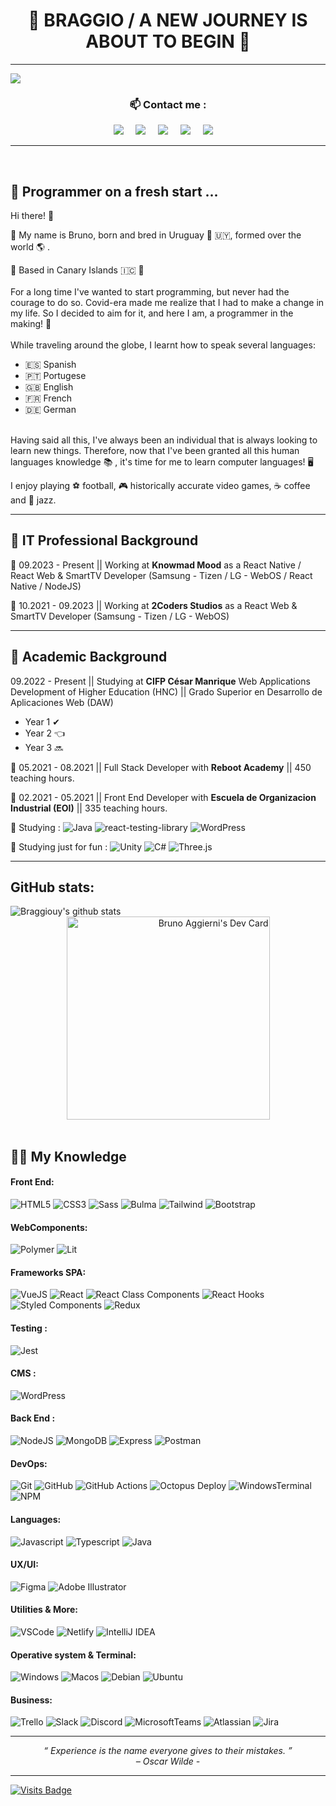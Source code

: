 <h1 align="center"> 🚶 BRAGGIO / A NEW JOURNEY IS ABOUT TO BEGIN 🥇 </h1>


<hr>

![](https://www.codewars.com/users/Braggiouy/badges/micro)


### <p align="center">📫 Contact me :</p>

<p align="center">
  <a target="_blank"href="https://www.linkedin.com/in/bruno-aggierni/"><img src="https://img.shields.io/badge/linkedin-%230077B5.svg?&style=for-the-badge&logo=linkedin&logoColor=white" /></a>&nbsp;&nbsp;&nbsp;&nbsp;
  <a target="_blank"href="https://twitter.com/BruAggierni"><img src="https://img.shields.io/badge/twitter-%231DA1F2.svg?&style=for-the-badge&logo=twitter&logoColor=white" /></a>&nbsp;&nbsp;&nbsp;&nbsp;
  <a href="mailto:bruno.aggierni@gmail.com?subject=Hello%20Bruno,%20I%20contact%20you%20from%20Github"><img src="https://img.shields.io/badge/gmail-%23D14836.svg?&style=for-the-badge&logo=gmail&logoColor=white" /></a>&nbsp;&nbsp;&nbsp;&nbsp;
  <a href="https://www.instagram.com/bru.aggio_/"><img src="https://img.shields.io/badge/-Instagram-E4405F?style=for-the-badge&logo=instagram&logoColor=white" /></a>&nbsp;&nbsp;&nbsp;&nbsp;
  <a href="https://discordapp.com/users/702517624319377499"><img src="https://img.shields.io/badge/-Discord-5865F2?style=for-the-badge&logo=discord&logoColor=white" /></a>&nbsp;&nbsp;&nbsp;&nbsp;
</p>

<hr>


<br>

## 🔰 Programmer on a fresh start ...


Hi there! 🤙 

📢 My name is Bruno, born and bred in Uruguay 🧉 🇺🇾, formed over the world 🌎 . 

📌 Based in Canary Islands 🇮🇨 🌴
<br>
<br>
For a long time I've wanted to start programming, but never had the courage to do so. Covid-era made me realize that I had to make a change in my life. So I decided to aim for it, and here I am, a programmer in the making! 👊
<br>
<br>
While traveling around the globe, I learnt how to speak several languages:

- 🇪🇸 Spanish
- 🇵🇹 Portugese
- 🇬🇧 English
- 🇫🇷 French
- 🇩🇪 German

<br>
Having said all this, I've always been an individual that is always looking to learn new things. Therefore, now that I've been granted all this human languages knowledge 📚 , it's time for me to learn computer languages! 🖥️ 

I enjoy playing ⚽ football, 🎮 historically accurate video games, ☕ coffee and 🎷 jazz. 

<hr>

## 🏢 IT Professional Background

🏢 09.2023 - Present || Working at **Knowmad Mood** as a React Native / React Web & SmartTV Developer (Samsung - Tizen / LG - WebOS / React Native / NodeJS)

🏢 10.2021 - 09.2023 || Working at **2Coders Studios** as a React Web & SmartTV Developer (Samsung - Tizen / LG - WebOS)

<hr>

## 📖 Academic Background

09.2022 - Present || Studying at **CIFP César Manrique** Web Applications Development of Higher Education (HNC) || Grado Superior en Desarrollo de Aplicaciones Web (DAW) 
* Year 1 ✔
* Year 2 👈
* Year 3 🔜

🥇 05.2021 - 08.2021 || Full Stack Developer with **Reboot Academy** || 450 teaching hours.

🥇 02.2021 - 05.2021 || Front End Developer with **Escuela de Organizacion Industrial (EOI)** || 335 teaching hours.


📖 Studying :  ![Java](https://img.shields.io/badge/-Java-007396?style=flat&logo=openjdk&logoColor=white) ![react-testing-library](https://img.shields.io/badge/-react--testing--library-E33332?style=flat&logo=testing-library&logoColor=white)
 ![WordPress](https://img.shields.io/badge/-WordPress-21759B?style=flat&logo=wordpress&logoColor=white) 

📖 Studying just for fun : ![Unity](https://img.shields.io/badge/-Unity-000000?style=flat&logo=unity&logoColor=white) ![C#](https://img.shields.io/badge/-C%23-239120?style=flat&logo=c-sharp&logoColor=white) ![Three.js](https://img.shields.io/badge/-Three.js-000000?style=flat&logo=three.js&logoColor=white)

<hr>



## GitHub stats:

<div align="center">
      <img align="left" src="https://github-readme-stats.vercel.app/api/top-langs?username=braggiouy&show_icons=true&locale=en&layout=pie&theme=react&langs_count=6" alt="Braggiouy's github stats" /> 
     <!--- <img align="left" src="https://github-readme-stats.vercel.app/api/top-langs?username=braggiouy&show_icons=true&locale=en&layout=compact&theme=react" alt="Braggiouy's github stats"  /> --->
      <a align="right" href="https://app.daily.dev/braggio">
        <img  src="https://api.daily.dev/devcards/a67592ad065b47f0a7d6d76ef80b08ef.png?r=myd" width="325" alt="Bruno Aggierni's Dev Card" />
      </a>
</div>
<!---
    <td style="border: none; padding: 0;">
      <img src="https://github-readme-stats.vercel.app/api?username=Braggiouy&count_private=true&show_icons=true&theme=vue-dark&line_height=33" />
   </td>
--->

<br>


## 👨‍🎓 My Knowledge 

#### Front End:

![HTML5](https://img.shields.io/badge/-HTML5-E34F26?style=flat&logo=html5&logoColor=white)
![CSS3](https://img.shields.io/badge/-CSS3-1572B6?style=flat&logo=css3)
![Sass](https://img.shields.io/badge/-Sass-CC6699?style=flat&logo=sass&logoColor=white)
![Bulma](http://img.shields.io/badge/-Bulma-00D1B2?style=flat&logo=bulma&logoColor=white)
![Tailwind](https://img.shields.io/badge/-Tailwind-38B2AC?style=flat&logo=tailwind-css&logoColor=white)
![Bootstrap](https://img.shields.io/badge/-Bootstrap-7952B3?style=flat&logo=bootstrap&logoColor=white)

#### WebComponents:

![Polymer](https://img.shields.io/badge/-Polymer%20Project-FF4470?style=flat&logo=polymerproject&logoColor=white)
![Lit](https://img.shields.io/badge/-Lit-324FFF?style=flat&logo=lit&logoColor=white)

#### Frameworks SPA:

![VueJS](https://img.shields.io/badge/-VueJS-4FC08D?style=flat&logo=vuedotjs&logoColor=white)
![React](https://img.shields.io/badge/-React-61DAFB?style=flat&logo=react&logoColor=white)
![React Class Components](https://img.shields.io/badge/-React%20Class%20Components-61DAFB?style=flat&logo=react&logoColor=white)
![React Hooks](https://img.shields.io/badge/-React%20Hooks-61DAFB?style=flat&logo=react&logoColor=white)
![Styled Components](https://img.shields.io/badge/-Styled%20Components-DB7093?style=flat&logo=styled-components&logoColor=white)
![Redux](https://img.shields.io/badge/-Redux-764ABC?style=flat&logo=redux&logoColor=white)

#### Testing :
![Jest](https://img.shields.io/badge/-Jest-C21325?style=flat&logo=jest&logoColor=white)

#### CMS : 

![WordPress](https://img.shields.io/badge/-WordPress-21759B?style=flat&logo=wordpress&logoColor=white)

#### Back End :

![NodeJS](https://img.shields.io/badge/-NodeJS-339933?style=flat&logo=nodedotjs&logoColor=white)
![MongoDB](https://img.shields.io/badge/-Mongo-47A248?style=flat&logo=mongodb&logoColor=white)
![Express](https://img.shields.io/badge/-Express-000000?style=flat&logo=express&logoColor=white)
![Postman](https://img.shields.io/badge/-Postman-FF6C37?style=flat&logo=postman&logoColor=white)

#### DevOps:

![Git](https://img.shields.io/badge/-Git-F05032?style=flat&logo=git&logoColor=white)
![GitHub](https://img.shields.io/badge/-Github-181717?style=flat&logo=github&logoColor=white)
![GitHub Actions](https://img.shields.io/badge/-GitHub%20Actions-2088FF?style=flat&logo=github-actions&logoColor=white)
![Octopus Deploy](https://img.shields.io/badge/-Octopus%20Deploy-2F93E0?style=flat&logo=octopus-deploy&logoColor=white)
![WindowsTerminal](https://img.shields.io/badge/Windows%20Terminal-4D4D4D?style=flat&logo=windows-terminal&logoColor=white)
![NPM](https://img.shields.io/badge/-NPM-CB3837?style=flat&logo=npm&logoColor=white)

#### Languages:

![Javascript](https://img.shields.io/badge/-Javascript-F7DF1E?style=flat&logo=javascript&logoColor=white)
![Typescript](https://img.shields.io/badge/-Typescript-3178C6?style=flat&logo=typescript&logoColor=white)
![Java](https://img.shields.io/badge/-Java-007396?style=flat&logo=openjdk&logoColor=white)


#### UX/UI:

![Figma](https://img.shields.io/badge/-Figma-F24E1E?style=flat&logo=figma&logoColor=white)
![Adobe Illustrator](https://img.shields.io/badge/-Illustrator-FF9A00?style=flat&logo=adobe-illustrator&logoColor=white)

#### Utilities & More:

![VSCode](https://img.shields.io/badge/-VSCode-007ACC?style=flat&logo=visual-studio-code&logoColor=white)
![Netlify](https://img.shields.io/badge/-Netlify-00C7B7?style=flat&logo=Netlify&logoColor=white)
![IntelliJ IDEA](https://img.shields.io/badge/-IntelliJ%20IDEA-000000?style=flat&logo=intellij-idea&logoColor=white)

#### Operative system & Terminal:

![Windows](https://img.shields.io/badge/-Windows-0078D6?style=flat&logo=windows&logoColor=white)
![Macos](https://img.shields.io/badge/-MacOS-000000?style=flat&logo=macos&logoColor=white)
![Debian](https://img.shields.io/badge/-Debian-A81D33?style=flat&logo=debian&logoColor=white)
![Ubuntu](https://img.shields.io/badge/-Ubuntu-E95420?style=flat&logo=ubuntu&logoColor=white)

#### Business:

![Trello](https://img.shields.io/badge/-Trello-0079BF?style=flat&logo=trello&logoColor=white)
![Slack](https://img.shields.io/badge/-Slack-4A154B?style=flat&logo=slack&logoColor=white)
![Discord](https://img.shields.io/badge/-Discord-7289DA?style=flat&logo=discord&logoColor=white)
![MicrosoftTeams](https://img.shields.io/badge/-Microsoft%20Teams-6264A7?style=flat&logo=microsoftteams&logoColor=white)
![Atlassian](https://img.shields.io/badge/-atlassian-0052CC?style=flat&logo=atlassian&logoColor=white)
![Jira](https://img.shields.io/badge/-jira-0052CC?style=flat&logo=jira&logoColor=white)

<hr>
<p align="center">
   <i> “ Experience is the name everyone gives to their mistakes. ” </i>
   <br>
   <i> – Oscar Wilde - </i>
   <br>
</p> 
<hr>

[![Visits Badge](https://badges.strrl.dev/visits/Braggiouy/braggiouy)](https://badges.strrl.dev)




















